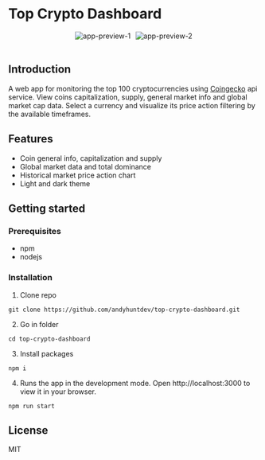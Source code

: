 # Top Crypto Dashboard
<div style="display: flex; flex-wrap: wrap; gap: 10px; justify-content: center">
<img src="https://ik.imagekit.io/8fhqrij68/top-crypto-dashboard/tr:w-400,f-auto/preview-1" alt="app-preview-1">
<img src="https://ik.imagekit.io/8fhqrij68/top-crypto-dashboard/tr:w-400,f-auto/preview-2" alt="app-preview-2">
</div>
<br/>

## Introduction
A web app for monitoring the top 100 cryptocurrencies using <a href="https://www.coingecko.com/" target="_blank">Coingecko</a> api service. View coins capitalization, supply, general market info and global market cap data. Select a currency and visualize its price action filtering by the available timeframes.


## Features
- Coin general info, capitalization and supply 
- Global market data and total dominance
- Historical market price action chart
- Light and dark theme

## Getting started
### Prerequisites
- npm
- nodejs
### Installation
1. Clone repo
````
git clone https://github.com/andyhuntdev/top-crypto-dashboard.git
````
2. Go in folder
````
cd top-crypto-dashboard
````
3. Install packages
`````
npm i
`````
4. Runs the app in the development mode.
Open http://localhost:3000 to view it in your browser.
`````
npm run start
`````


## License
MIT
